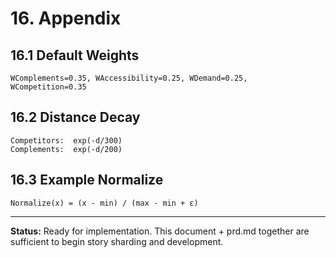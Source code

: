 # 16. Appendix

## 16.1 Default Weights
```
WComplements=0.35, WAccessibility=0.25, WDemand=0.25, WCompetition=0.35
```

## 16.2 Distance Decay
```
Competitors:  exp(-d/300)
Complements:  exp(-d/200)
```

## 16.3 Example Normalize
```
Normalize(x) = (x - min) / (max - min + ε)
```

---

**Status:** Ready for implementation. This document + prd.md together are sufficient to begin story sharding and development.
